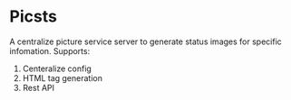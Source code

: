 Picsts
===========

A centralize picture service server to generate status images for specific infomation. Supports:

1. Centeralize config 
2. HTML tag generation
3. Rest API